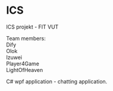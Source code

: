 # ICS
ICS projekt - FIT VUT

Team members: \
Dify \
Olok \
Izuwei \
Player4Game \
LightOfHeaven

C# wpf application - chatting application.  
